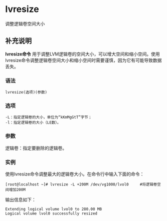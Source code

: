 lvresize
===

调整逻辑卷空间大小

## 补充说明

**lvresize命令** 用于调整LVM逻辑卷的空间大小，可以增大空间和缩小空间。使用lvresize命令调整逻辑卷空间大小和缩小空间时需要谨慎，因为它有可能导致数据丢失。

###  语法

```shell
lvresize(选项)(参数)
```

###  选项

```shell
-L：指定逻辑卷的大小，单位为“kKmMgGtT”字节；
-l：指定逻辑卷的大小（LE数）。
```

###  参数

逻辑卷：指定要删除的逻辑卷。

###  实例

使用lvresize命令调整最大的逻辑卷大小。在命令行中输入下面的命令：

```shell
[root@localhost ~]# lvresize -L +200M /dev/vg1000/lvol0     #将逻辑卷空间增加200M
```

输出信息如下：

```shell
Extending logical volume lvol0 to 280.00 MB
Logical volume lvol0 successfully resized
```


<!-- Linux命令行搜索引擎：https://github.com/wsdo/linux-complete-guide.git -->
